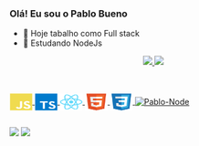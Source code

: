 ### Olá! Eu sou o Pablo Bueno


- 🔭 Hoje tabalho como Full stack
- 🌱 Estudando NodeJs

<div align="center">
  <a href="https://github.com/Buenopablo">
  <img height="180em" src="https://github-readme-stats.vercel.app/api?username=Buenopablo&show_icons=true&theme=dark&include_all_commits=true&count_private=true"/>
  <img height="180em" src="https://github-readme-stats.vercel.app/api/top-langs/?username=Buenopablo&layout=compact&langs_count=7&theme=dark"/>
</div>

##

<div style="display: inline_block" "center"><br>
  <img align="center" alt="Pablo-Js" height="30" width="40" src="https://raw.githubusercontent.com/devicons/devicon/master/icons/javascript/javascript-plain.svg">
  <img align="center" alt="Pablo-Ts" height="30" width="40" src="https://raw.githubusercontent.com/devicons/devicon/master/icons/typescript/typescript-plain.svg">
  <img align="center" alt="Pablo-React" height="30" width="40" src="https://raw.githubusercontent.com/devicons/devicon/master/icons/react/react-original.svg">
  <img align="center" alt="Pablo-HTML" height="30" width="40" src="https://raw.githubusercontent.com/devicons/devicon/master/icons/html5/html5-original.svg">
  <img align="center" alt="Pablo-CSS" height="30" width="40" src="https://raw.githubusercontent.com/devicons/devicon/master/icons/css3/css3-original.svg">
  <img align="center" alt="Pablo-Node" height="35" width="40" src="https://cdn.jsdelivr.net/gh/devicons/devicon/icons/nodejs/nodejs-plain.svg" > 
</div>

##

<div> 
  <a href = "pablobuenoctn18@gmail.com"><img src="https://img.shields.io/badge/-Gmail-%23333?style=for-the-badge&logo=gmail&logoColor=white" target="_blank"></a>
  <a href="https://www.linkedin.com/in/pablo-bueno-a2a301178" target="_blank"><img src="https://img.shields.io/badge/-LinkedIn-%230077B5?style=for-the-badge&logo=linkedin&logoColor=white" target="_blank"></a> 
 
</div>
